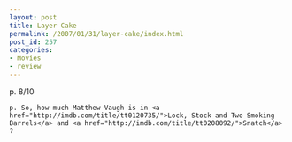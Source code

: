 ```yaml
---
layout: post
title: Layer Cake
permalink: /2007/01/31/layer-cake/index.html
post_id: 257
categories: 
- Movies
- review
---
```


p. 8/10




	p. So, how much Matthew Vaugh is in <a href="http://imdb.com/title/tt0120735/">Lock, Stock and Two Smoking Barrels</a> and <a href="http://imdb.com/title/tt0208092/">Snatch</a> ?

